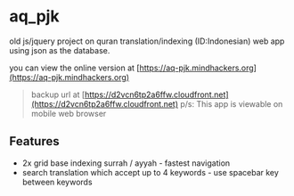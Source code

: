 aq_pjk
======

old js/jquery project on quran translation/indexing (ID:Indonesian) web app using json as the database.

you can view the online version at [https://aq-pjk.mindhackers.org](https://aq-pjk.mindhackers.org)

> backup url at [https://d2vcn6tp2a6ffw.cloudfront.net](https://d2vcn6tp2a6ffw.cloudfront.net)
> p/s: This app is viewable on mobile web browser

## Features

- 2x grid base indexing surrah / ayyah - fastest navigation
- search translation which accept up to 4 keywords - use spacebar key between keywords
